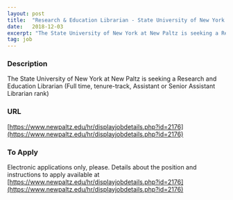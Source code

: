 ```yaml
---
layout: post
title:  "Research & Education Librarian - State University of New York at New Paltz"
date:   2018-12-03
excerpt: "The State University of New York at New Paltz is seeking a Research and Education Librarian (Full time, tenure-track, Assistant or Senior Assistant Librarian rank) "
tag: job
---
```


### Description   

The State University of New York at New Paltz is seeking a Research and Education Librarian (Full time, tenure-track, Assistant or Senior Assistant Librarian rank) 










### URL   

[https://www.newpaltz.edu/hr/displayjobdetails.php?id=2176](https://www.newpaltz.edu/hr/displayjobdetails.php?id=2176)

### To Apply   

Electronic applications only, please.  Details about the position and instructions to apply available at [https://www.newpaltz.edu/hr/displayjobdetails.php?id=2176](https://www.newpaltz.edu/hr/displayjobdetails.php?id=2176)





